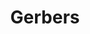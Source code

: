 ---
ee_id: '2214'
site: '1'
type: '2'
long_id: 2012-096 Gerbers
url: 2012-096-gerbers
year: '2012'
medium: Pen on paper
commission:
add_credit:
dims: 24 X 36 inches
pitch:
ps:
live_url:
related:
title: Gerbers
youtube:
imgs: "{filedir_1}gerbers-2012-096-digital-full-database-ih.jpg"
subheading:
year2: '2012'
download:
add_credits:
related_code:
! '':
layout: things-i-made
---
